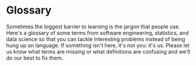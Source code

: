 # Glossary

Sometimes the biggest barrier to learning is the jargon that people use.
Here's a glossary of some terms from software engineering, statistics, and data science
so that you can tackle interesting problems
instead of being hung up on language.
If something isn't here, it's not you: it's us.
Please let us know what terms are missing or what definitions are confusing
and we'll do our best to fix them.
